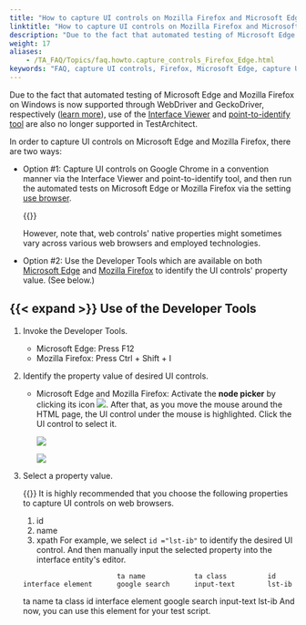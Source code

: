 ```yaml
--- 
title: "How to capture UI controls on Mozilla Firefox and Microsoft Edge?"
linktitle: "How to capture UI controls on Mozilla Firefox and Microsoft Edge?"
description: "Due to the fact that automated testing of Microsoft Edge and Mozilla Firefox on Windows is now supported through WebDriver and GeckoDriver, respectively ( learn more ), use of the Interface Viewer and ..."
weight: 17
aliases: 
    - /TA_FAQ/Topics/faq.howto.capture_controls_Firefox_Edge.html
keywords: "FAQ, capture UI controls, Firefox, Microsoft Edge, capture UI controls, Firefox, Microsoft Edge"
---
```


Due to the fact that automated testing of Microsoft Edge and Mozilla Firefox on Windows is now supported through WebDriver and GeckoDriver, respectively \([learn more](/automation-guide/application-testing/testing-web-and-ria-applications/testing-web-applications/automated-web-testing-with-non-webdriver/preparing-web-browsers/)\), use of the [Interface Viewer](/user-guide/interface-definitions/the-interface-viewer/) and [point-to-identify tool](/user-guide/interface-definitions/interface-capturing-commands/point-to-identify-tool/) are also no longer supported in TestArchitect.

In order to capture UI controls on Microsoft Edge and Mozilla Firefox, there are two ways:

-   Option \#1: Capture UI controls on Google Chrome in a convention manner via the Interface Viewer and point-to-identify tool, and then run the automated tests on Microsoft Edge or Mozilla Firefox via the setting [use browser](/automation-guide/action-based-testing-language/built-in-settings/other-settings/use-browser).

    {{<caution>}}

    However, note that, web controls' native properties might sometimes vary across various web browsers and employed technologies.

-   Option \#2: Use the Developer Tools which are available on both [Microsoft Edge](https://docs.microsoft.com/en-us/microsoft-edge/f12-devtools-guide) and [Mozilla Firefox](https://developer.mozilla.org/en-US/docs/Tools/Tools_Toolbox) to identify the UI controls' property value. \(See below.\)

## {{< expand >}} Use of the Developer Tools

1.  Invoke the Developer Tools.
    -   Microsoft Edge: Press F12
    -   Mozilla Firefox: Press Ctrl + Shift + I
2.  Identify the property value of desired UI controls.
    -   Microsoft Edge and Mozilla Firefox: Activate the **node picker** by clicking its icon ![](/images/TA_FAQ/Images/select_element_icon_FF.png). After that, as you move the mouse around the HTML page, the UI control under the mouse is highlighted. Click the UI control to select it.

        ![](/images/TA_FAQ/Images/developer_tools_ME.png)

        ![](/images/TA_FAQ/Images/developer_tools_FF.png)

3.  Select a property value.

    {{<remember>}} It is highly recommended that you choose the following properties to capture UI controls on web browsers.

    1.  id
    2.  name
    3.  xpath
    For example, we select `id ="lst-ib"` to identify the desired UI control. And then manually input the selected property into the interface entity's editor.

    ```
                           ta name            ta class          id
    interface element      google search      input-text        lst-ib
    ```

    ta name ta class id interface element google search input-text lst-ib And now, you can use this element for your test script.



